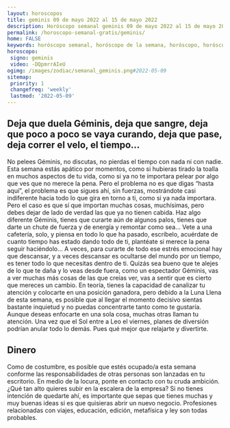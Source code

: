 ```yaml
---
layout: horoscopos
title: geminis 09 de mayo 2022 al 15 de mayo 2022 
description: Horóscopo semanal geminis 09 de mayo 2022 al 15 de mayo 2022. Deja que duela Géminis, deja que sangre, deja que poco a poco se vaya curando, deja que pase, deja correr el velo, el tiempo…
permalink: /horoscopo-semanal-gratis/geminis/
home: FALSE
keywords: horóscopo semanal, horóscopo de la semana, horóscopo, horóscopo gratis,horóscopos, horóscopo esperanza gracia, horoscopos geminis la semana, horóscopos gratis, Tarot, Astrologia, Zodíaco, geminis, horoscopo gratis, semanal
horoscopo:
 signo: geminis
 video: -DQpmrrAIeU
ogimg: /images/zodiac/semanal_geminis.png#2022-05-09
sitemap:
 priority: 1
 changefreq: 'weekly'
 lastmod: '2022-05-09'
---
```




## Deja que duela Géminis, deja que sangre, deja que poco a poco se vaya curando, deja que pase, deja correr el velo, el tiempo…

No pelees Géminis, no discutas, no pierdas el tiempo con nada ni con nadie. Esta semana estás apático por momentos, como si hubieras tirado la toalla en muchos aspectos de tu vida, como si ya no te importara pelear por algo que ves que no merece la pena. Pero el problema no es que digas “hasta aquí”, el problema es que sigues ahí, sin fuerzas, mostrándote casi indiferente hacia todo lo que gira en torno a ti, como si ya nada importara. Pero el caso es que sí que importan muchas cosas, muchísimas, pero debes dejar de lado de verdad las que ya no tienen cabida. Haz algo diferente Géminis, tienes que curarte aún de algunos palos, tienes que darte un chute de fuerza y de energía y remontar como sea… Vete a una cafetería, solo, y piensa en todo lo que ha pasado, escríbelo, acuérdate de cuanto tiempo has estado dando todo de ti, plantéate si merece la pena seguir haciéndolo… A veces, para curarte de todo ese estrés emocional hay que descansar, y a veces descansar es ocultarse del mundo por un tiempo, es tener todo lo que necesitas dentro de ti. Quizás sea bueno que te alejes de lo que te daña y lo veas desde fuera, como un espectador Géminis, vas a ver muchas más cosas de las que creías ver, vas a sentir que es cierto que mereces un cambio.
En teoría, tienes la capacidad de canalizar tu atención y colocarte en una posición ganadora, pero debido a la Luna Llena de esta semana, es posible que al llegar el momento decisivo sientas bastante inquietud y no puedas concentrarte tanto como te gustaría. Aunque deseas enfocarte en una sola cosa, muchas otras llaman tu atención. Una vez que el Sol entre a Leo el viernes, planes de diversión podrían anular todo lo demás. Pues qué mejor que relajarte y divertirte.

## Dinero

Como de costumbre, es posible que estés ocupado/a esta semana conforme las responsabilidades de otras personas son lanzadas en tu escritorio. En medio de la locura, ponte en contacto con tu cruda ambición. ¿Qué tan alto quieres subir en la escalera de la empresa? Si no tienes intención de quedarte ahí, es importante que sepas que tienes muchas y muy buenas ideas si es que quisieras abrir un nuevo negocio. Profesiones relacionadas con viajes, educación, edición, metafísica y ley son todas probables.